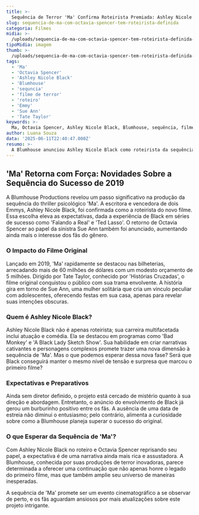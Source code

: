 ```yaml
---
title: >-
  Sequência de Terror 'Ma' Confirma Roteirista Premiada: Ashley Nicole Black Assume o Desafio
slug: sequencia-de-ma-com-octavia-spencer-tem-roteirista-definida
categoria: Filmes
midia: >-
  /uploads/sequencia-de-ma-com-octavia-spencer-tem-roteirista-definida-thumb.webp
tipoMidia: imagem
thumb: >-
  /uploads/sequencia-de-ma-com-octavia-spencer-tem-roteirista-definida-thumb.webp
tags:
  - 'Ma'
  - 'Octavia Spencer'
  - 'Ashley Nicole Black'
  - 'Blumhouse'
  - 'sequncia'
  - 'filme de terror'
  - 'roteiro'
  - 'Emmy'
  - 'Sue Ann'
  - 'Tate Taylor'
keywords: >-
  Ma, Octavia Spencer, Ashley Nicole Black, Blumhouse, sequência, filme de terror, roteiro, Emmy, Sue Ann, Tate Taylor
author: Luana Souza
data: '2025-06-11T22:40:47.000Z'
resumo: >-
  A Blumhouse anunciou Ashley Nicole Black como roteirista da sequência do filme de terror 'Ma', destacando o retorno de Octavia Spencer como Sue Ann. O projeto ainda aguarda a definição de um diretor.
---
```


## 'Ma' Retorna com Força: Novidades Sobre a Sequência do Sucesso de 2019

A Blumhouse Productions revelou um passo significativo na produção da sequência do thriller psicológico 'Ma'. A escritora e vencedora de dois Emmys, Ashley Nicole Black, foi confirmada como a roteirista do novo filme. Essa escolha eleva as expectativas, dada a experiência de Black em séries de sucesso como 'Falando a Real' e 'Ted Lasso'. O retorno de Octavia Spencer ao papel da sinistra Sue Ann também foi anunciado, aumentando ainda mais o interesse dos fãs do gênero.

### O Impacto do Filme Original

Lançado em 2019, 'Ma' rapidamente se destacou nas bilheterias, arrecadando mais de 60 milhões de dólares com um modesto orçamento de 5 milhões. Dirigido por Tate Taylor, conhecido por 'Histórias Cruzadas', o filme original conquistou o público com sua trama envolvente. A história gira em torno de Sue Ann, uma mulher solitária que cria um vínculo peculiar com adolescentes, oferecendo festas em sua casa, apenas para revelar suas intenções obscuras.

### Quem é Ashley Nicole Black?

Ashley Nicole Black não é apenas roteirista; sua carreira multifacetada inclui atuação e comédia. Ela se destacou em programas como 'Bad Monkey' e 'A Black Lady Sketch Show'. Sua habilidade em criar narrativas cativantes e personagens complexos promete trazer uma nova dimensão à sequência de 'Ma'. Mas o que podemos esperar dessa nova fase? Será que Black conseguirá manter o mesmo nível de tensão e surpresa que marcou o primeiro filme?

### Expectativas e Preparativos

Ainda sem diretor definido, o projeto está cercado de mistério quanto à sua direção e abordagem. Entretanto, o anúncio do envolvimento de Black já gerou um burburinho positivo entre os fãs. A ausência de uma data de estreia não diminui o entusiasmo; pelo contrário, alimenta a curiosidade sobre como a Blumhouse planeja superar o sucesso do original.

### O que Esperar da Sequência de 'Ma'?

Com Ashley Nicole Black no roteiro e Octavia Spencer reprisando seu papel, a expectativa é de uma narrativa ainda mais rica e assustadora. A Blumhouse, conhecida por suas produções de terror inovadoras, parece determinada a oferecer uma continuação que não apenas honre o legado do primeiro filme, mas que também amplie seu universo de maneiras inesperadas.

A sequência de 'Ma' promete ser um evento cinematográfico a se observar de perto, e os fãs aguardam ansiosos por mais atualizações sobre este projeto intrigante.